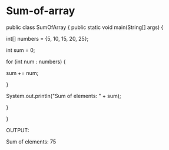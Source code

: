 # Sum-of-array
public class SumOfArray {
public static void main(String[] args) {

int[] numbers = {5, 10, 15, 20, 25};

int sum = 0;

for (int num : numbers) {

sum += num;

}

System.out.println("Sum of elements: " + sum);

}

}

OUTPUT:

Sum of elements: 75


